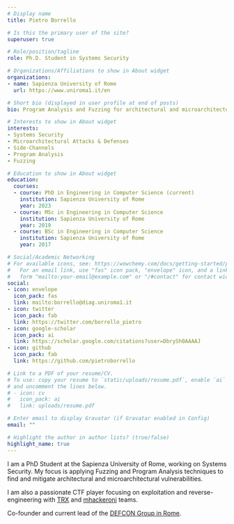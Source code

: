 ```yaml
---
# Display name
title: Pietro Borrello

# Is this the primary user of the site?
superuser: true

# Role/position/tagline
role: Ph.D. Student in Systems Security

# Organizations/Affiliations to show in About widget
organizations:
- name: Sapienza University of Rome
  url: https://www.uniroma1.it/en

# Short bio (displayed in user profile at end of posts)
bio: Program Analysis and Fuzzing for architectural and microarchitectural vulnerabilities.

# Interests to show in About widget
interests:
- Systems Security
- Microarchitectural Attacks & Defenses
- Side-Channels
- Program Analysis
- Fuzzing

# Education to show in About widget
education:
  courses:
  - course: PhD in Engineering in Computer Science (current)
    institution: Sapienza University of Rome
    year: 2023
  - course: MSc in Engineering in Computer Science
    institution: Sapienza University of Rome
    year: 2019
  - course: BSc in Engineering in Computer Science
    institution: Sapienza University of Rome
    year: 2017

# Social/Academic Networking
# For available icons, see: https://wowchemy.com/docs/getting-started/page-builder/#icons
#   For an email link, use "fas" icon pack, "envelope" icon, and a link in the
#   form "mailto:your-email@example.com" or "/#contact" for contact widget.
social:
- icon: envelope
  icon_pack: fas
  link: mailto:borrello@diag.uniroma1.it
- icon: twitter
  icon_pack: fab
  link: https://twitter.com/borrello_pietro
- icon: google-scholar
  icon_pack: ai
  link: https://scholar.google.com/citations?user=DbrySh0AAAAJ
- icon: github
  icon_pack: fab
  link: https://github.com/pietroborrello

# Link to a PDF of your resume/CV.
# To use: copy your resume to `static/uploads/resume.pdf`, enable `ai` icons in `params.toml`, 
# and uncomment the lines below.
# - icon: cv
#   icon_pack: ai
#   link: uploads/resume.pdf

# Enter email to display Gravatar (if Gravatar enabled in Config)
email: ""

# Highlight the author in author lists? (true/false)
highlight_name: true
---
```


I am a PhD Student at the Sapienza University of Rome, working on Systems Security.
My focus is applying Fuzzing and Program Analysis techniques to find and mitigate architectural and microarchitectural vulnerabilities.

I am also a passionate CTF player focusing on exploitation and reverse-engineering with [TRX](https://theromanxpl0it.github.io/) and [mhackeroni](https://mhackeroni.it/) teams.

Co-founder and current lead of the [DEFCON Group in Rome](https://defcon11396.it/).

